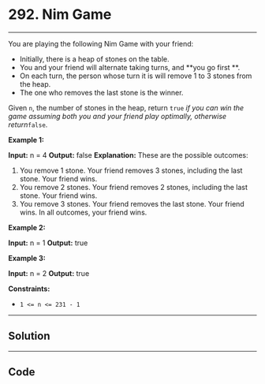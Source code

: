 # 292. Nim Game

---

You are playing the following Nim Game with your friend:

  * Initially, there is a heap of stones on the table.
  * You and your friend will alternate taking turns, and **you go first **.
  * On each turn, the person whose turn it is will remove 1 to 3 stones from the heap.
  * The one who removes the last stone is the winner.



Given `n`, the number of stones in the heap, return `true` _if you can win the game assuming both you and your friend play optimally, otherwise return_`false`.

 

**Example 1:**


**Input:** n = 4
**Output:** false
**Explanation:** These are the possible outcomes:
1. You remove 1 stone. Your friend removes 3 stones, including the last stone. Your friend wins.
2. You remove 2 stones. Your friend removes 2 stones, including the last stone. Your friend wins.
3. You remove 3 stones. Your friend removes the last stone. Your friend wins.
In all outcomes, your friend wins.


**Example 2:**


**Input:** n = 1
**Output:** true


**Example 3:**


**Input:** n = 2
**Output:** true


 

**Constraints:**

  * `1 <= n <= 231 - 1`

---

## Solution



---

## Code
```python


```
